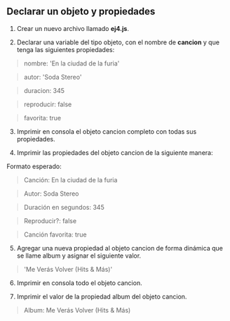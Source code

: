 ## Declarar un objeto y propiedades

1) Crear un nuevo archivo llamado **ej4.js**.

2) Declarar una variable del tipo objeto, con el nombre de **cancion** y que tenga las siguientes propiedades:

> nombre: 'En la ciudad de la furia'

> autor: 'Soda Stereo'

> duracion: 345

> reproducir: false

> favorita: true

3) Imprimir en consola el objeto cancion completo con todas sus propiedades.

4) Imprimir las propiedades del objeto cancion de la siguiente manera:

Formato esperado:

> Canción: En la ciudad de la furia

> Autor: Soda Stereo

> Duración en segundos: 345

> Reproducir?: false

> Canción favorita: true

5) Agregar una nueva propiedad al objeto cancion de forma dinámica que se llame album y asignar el siguiente valor.
> 'Me Verás Volver (Hits & Más)'

6) Imprimir en consola todo el objeto cancion.

7) Imprimir el valor de la propiedad album del objeto cancion.

> Album: Me Verás Volver (Hits & Más)
